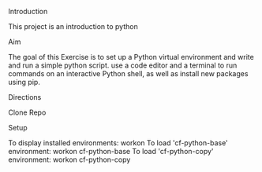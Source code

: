 Introduction

This project is an introduction to python

Aim

The goal of this Exercise is to set up a Python virtual environment and write and run a simple python script. use a code editor and a terminal to run commands on an interactive Python shell, as well as install new packages using pip.

Directions

Clone Repo

Setup

To display installed environments: workon
To load 'cf-python-base' environment: workon cf-python-base
To load 'cf-python-copy' environment: workon cf-python-copy
